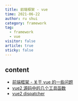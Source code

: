 ```yaml
---
title: 前端框架 - vue
time: 2021-06-22
author: ru shui
category: framework
tag:
  - framework
  - vue
visitor: false
article: true
sticky: false
---
```


## content

- [ 前端框架 - 关于 vue 的一些问题](./1_vue2-insight.md)
- [ vue2 源码中的几个工具函数 ](./2_vue-utils.md)
- [ vue2 dispatcher ](./3_vue2-dispatcher.md)
